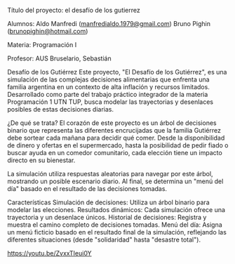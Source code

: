 Título del proyecto: el desafío de los gutierrez



Alumnos:
Aldo Manfredi (manfredialdo.1979@gmail.com)
Bruno Pighin (brunopighin@hotmail.com)


Materia: Programación I



Profesor: AUS Bruselario, Sebastián


Desafío de los Gutiérrez
Este proyecto, "El Desafío de los Gutiérrez", es una simulación de las complejas decisiones alimentarias que enfrenta una familia argentina en un contexto de alta inflación y recursos limitados. Desarrollado como parte del trabajo práctico integrador de la materia Programación 1 UTN TUP, busca modelar las trayectorias y desenlaces posibles de estas decisiones diarias.

¿De qué se trata?
El corazón de este proyecto es un árbol de decisiones binario que representa las diferentes encrucijadas que la familia Gutiérrez debe sortear cada mañana para decidir qué comer. Desde la disponibilidad de dinero y ofertas en el supermercado, hasta la posibilidad de pedir fiado o buscar ayuda en un comedor comunitario, cada elección tiene un impacto directo en su bienestar.

La simulación utiliza respuestas aleatorias para navegar por este árbol, mostrando un posible escenario diario. Al final, se determina un "menú del día" basado en el resultado de las decisiones tomadas.

Características
Simulación de decisiones: Utiliza un árbol binario para modelar las elecciones.
Resultados dinámicos: Cada simulación ofrece una trayectoria y un desenlace únicos.
Historial de decisiones: Registra y muestra el camino completo de decisiones tomadas.
Menú del día: Asigna un menú ficticio basado en el resultado final de la simulación, reflejando las diferentes situaciones (desde "solidaridad" hasta "desastre total").




https://youtu.be/ZvxxTIeui0Y



